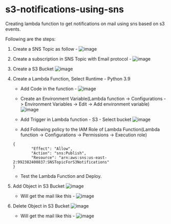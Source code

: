 # s3-notifications-using-sns
Creating lambda function to get notifications on mail using sns based on s3 events.

Following are the steps:
1. Create a SNS Topic as follow -
   ![image](https://github.com/user-attachments/assets/758adba5-3468-4907-a5eb-a96baf4422b0)
2. Create a subscription in SNS Topic with Email protocol -
   ![image](https://github.com/user-attachments/assets/08dd3531-5f07-4bc7-86c4-bf9e89739d6b)
3. Create a S3 Bucket
   ![image](https://github.com/user-attachments/assets/97fcc2c9-db7c-4434-b722-31506bf79ce2)
4. Create a Lambda Function, Select Runtime - Python 3.9
    * Add Code in the function -
   ![image](https://github.com/user-attachments/assets/38d29ed7-67a5-49b7-a194-7962fcc04efa)

    * Create an Environment Variable(Lambda function -> Configurations -> Environment Variables -> Edit -> Add environment variable)
   ![image](https://github.com/user-attachments/assets/fd7b7295-f875-433c-8ce8-e6c53065ad89)

   * Add Trigger in Lambda function - S3 - Select bucket
   ![image](https://github.com/user-attachments/assets/0566fc60-5c64-4edf-92e4-b68683e3969a)

   * Add Following policy to the IAM Role of Lambda Function(Lambda function -> Configurations -> Permissions -> Execution role)
    ```
    {
            "Effect": "Allow",
            "Action": "sns:Publish",
            "Resource": "arn:aws:sns:us-east-2:992382400837:SNSTopicForS3Notifications"
    }
    ```
   * Test the Lambda Function and Deploy.

5. Add Object in S3 Bucket
   ![image](https://github.com/user-attachments/assets/66b7567c-d8f1-4bc1-9134-7ced5456a5b6)
     <br>
     * Will get the mail like this -
       ![image](https://github.com/user-attachments/assets/4a83f50c-63a3-445d-baed-c67b82205abc)
6. Delete Object in S3 Bucket
   ![image](https://github.com/user-attachments/assets/e6e94e05-5d5e-412d-ac6e-a12a61a03a07)
     <br>
     * Will get the mail like this -
       ![image](https://github.com/user-attachments/assets/33c32e6d-b2be-4a55-a60f-c627c3c466ee)


  
  


   
